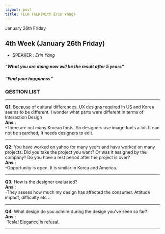 ```yaml
---
layout: post
title: TECH TALK(With Erin Yang)
---
```


January 26th Friday

## 4th Week (January 26th Friday)
- SPEAKER : *Erin Yang* 

##### *"What you are doing now will be the result after 5 years"* <br>
##### *“Find your happiness”* <br>

### QESTION LIST <br> 

***

**Q1.** Because of cultural differences, UX designs required in US and Korea seems to be different. I wonder what parts were different in terms of Interaction Design<br> 
**Ans** : <br>
-There are not many Korean fonts. So 
designers use image fonts a lot. It can not be searched, It needs designers to edit. <br>

***

**Q2.** You have worked on yahoo for many years and have worked on many projects. Did you take the project you want? Or was it assigned by the company? Do you have a rest period after the project is over? <br>
**Ans** : <br> 
-Opportunity is open. It is similar in Korea and America.<br>

***

**Q3.** How is the designer evaluated?<br>
**Ans** : <br> 
-They assess how much my design has affected the consumer. Attitude impact, difficulty etc ...<br>

***

**Q4.** What design do you admire during the design you've seen so far?<br>
**Ans** : <br> 
-Tesla! Elegance is refusal.<br>

***